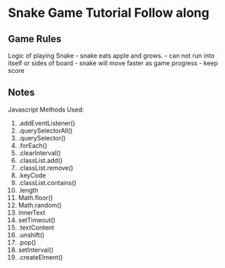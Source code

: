 # Snake Game Tutorial Follow along

## Game Rules

Logic of playing Snake
    - snake eats apple and grows.
    - can not run into itself or sides of board
    - snake will move faster as game progress
    - keep score


## Notes

Javascript Methods Used:

1. .addEventListener()
2. .querySelectorAll()
3. .querySelector()
4. .forEach()
5. .clearInterval()
7. .classList.add()
8. .classList.remove()
9. .keyCode
10. .classList.contains() 
11. .length
12. Math.floor()
13. Math.random()
14. innerText
15. setTimeout()
16. .textContent
17. .unshift()
18. .pop()
19. setInterval()
20. .createElment()





